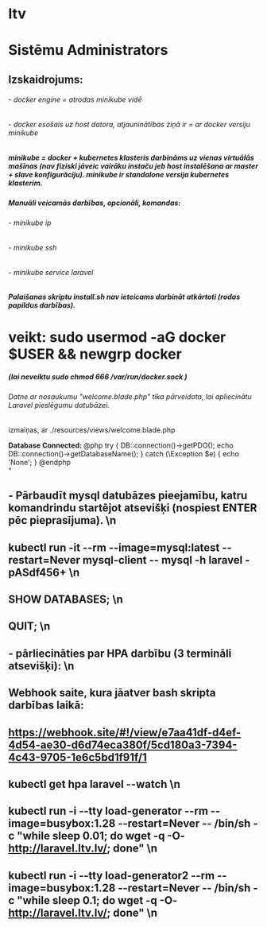 # ltv
# Sistēmu Administrators
## Izskaidrojums:
###### -   docker engine = atrodas minikube vidē
###### -   docker esošais uz host datora, atjauninātības ziņā ir = ar docker versiju minikube
##### minikube = docker + kubernetes klasteris darbināms uz vienas virtuālās mašīnas (nav fiziski jāveic vairāku instaču jeb host instalēšana ar master + slave konfigurāciju). minikube ir standalone versija kubernetes klasterim.
##### Manuāli veicamās darbības, opcionāli, komandas:
###### -   minikube ip
###### -   minikube ssh
###### -   minikube service laravel
##### Palaišanas skriptu install.sh nav ieteicams darbināt atkārtoti (rodas papildus darbības).
# veikt: sudo usermod -aG docker $USER && newgrp docker
##### (lai neveiktu sudo chmod 666 /var/run/docker.sock )
###### Datne ar nosaukumu "welcome.blade.php" tika pārveidota, lai apliecinātu Laravel pieslēgumu datubāzei.
izmaiņas, ar ./resources/views/welcome.blade.php
<div class="links">
   <strong>Database Connected: </strong>
    @php
        try {
            DB::connection()->getPDO();
            echo DB::connection()->getDatabaseName();
            } catch (\Exception $e) {
            echo 'None';
        }
    @endphp
</div>"

## - Pārbaudīt mysql datubāzes pieejamību, katru komandrindu startējot atsevišķi (nospiest ENTER pēc pieprasījuma). \n
## kubectl run -it --rm --image=mysql:latest --restart=Never mysql-client -- mysql -h laravel -pASdf456+ \n
## SHOW DATABASES; \n
## QUIT; \n
## - pārliecināties par HPA darbību (3 termināli atsevišķi): \n
## Webhook saite, kura jāatver bash skripta darbības laikā:
## https://webhook.site/#!/view/e7aa41df-d4ef-4d54-ae30-d6d74eca380f/5cd180a3-7394-4c43-9705-1e6c5bd1f91f/1
##  kubectl get hpa laravel --watch \n
##  kubectl run -i --tty load-generator --rm --image=busybox:1.28 --restart=Never -- /bin/sh -c "while sleep 0.01; do wget -q -O- http://laravel.ltv.lv/; done" \n
##  kubectl run -i --tty load-generator2 --rm --image=busybox:1.28 --restart=Never -- /bin/sh -c "while sleep 0.1; do wget -q -O- http://laravel.ltv.lv/; done" \n
